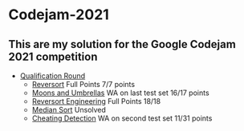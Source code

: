 # Codejam-2021
## This are my solution for the Google Codejam 2021 competition

* [Qualification Round](https://github.com/lorenzobellino/Codejam-2021/tree/main/qualification%20Round)
  + [Reversort](https://github.com/lorenzobellino/Codejam-2021/tree/main/qualification%20Round/Reversort) Full Points 7/7 points
  + [Moons and Umbrellas](https://github.com/lorenzobellino/Codejam-2021/tree/main/qualification%20Round/Moon%20and%20Umbrellas) WA on last test set 16/17 points
  + [Reversort Engineering](https://github.com/lorenzobellino/Codejam-2021/tree/main/qualification%20Round/Resersort%20Engineering) Full Points 18/18
  + [Median Sort](https://github.com/lorenzobellino/Codejam-2021/tree/main/qualification%20Round/Median%20Sort) Unsolved
  + [Cheating Detection](https://github.com/lorenzobellino/Codejam-2021/tree/main/qualification%20Round/Cheating%20Detection) WA on second test set 11/31 points
